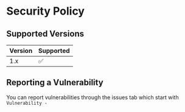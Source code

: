 # Security Policy

## Supported Versions

| Version | Supported          |
| ------- | ------------------ |
| 1.x     | :white_check_mark: |

## Reporting a Vulnerability

You can report vulnerabilities through the issues tab which start with `Vulnerability -`

